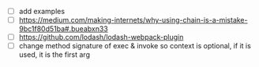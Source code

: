 - [ ] add examples
- [ ] https://medium.com/making-internets/why-using-chain-is-a-mistake-9bc1f80d51ba#.bueabxn33
- [ ] https://github.com/lodash/lodash-webpack-plugin
- [ ] change method signature of exec & invoke so context is optional, if it is used, it is the first arg
